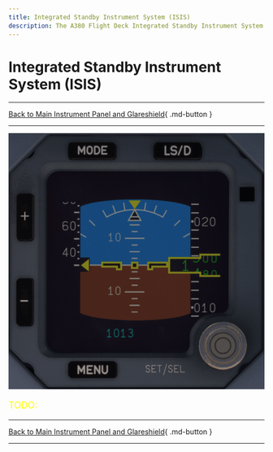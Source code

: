 ```yaml
---
title: Integrated Standby Instrument System (ISIS)
description: The A380 Flight Deck Integrated Standby Instrument System (ISIS) description.
---
```


# Integrated Standby Instrument System (ISIS)

---

[Back to Main Instrument Panel and Glareshield](../overviews/main-glare.md){ .md-button }

---

![img.png](../../../assets/a380x-briefing/flight-deck/main/isis.png)


[//]: # (TODO)
<p style="color:yellow; font-size:18px;">TODO: </p>


---

[Back to Main Instrument Panel and Glareshield](../overviews/main-glare.md){ .md-button }

---

